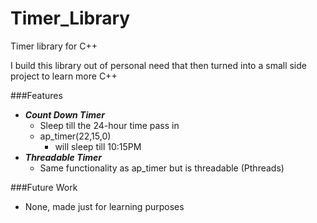 # Timer_Library
Timer library for C++ 

I build this library out of personal need that then turned into a small side project to learn more C++

###Features
 * _**Count Down Timer**_
   * Sleep till the 24-hour time pass in
   * ap_timer(22,15,0) 
      * will sleep till 10:15PM
 * _**Threadable Timer**_
   * Same functionality as ap_timer but is threadable (Pthreads)


###Future Work
 * None, made just for learning purposes

